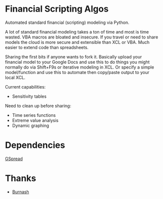 # Financial Scripting Algos 

Automated standard financial (scripting) modeling via Python.

A lot of standard financial modeling takes a ton of time and most is time wasted.  VBA macros are bloated and insecure.  If you travel or need to share models the cloud is more secure and extensible than XCL or VBA.  Much easier to extend code than spreadsheets.  

Sharing the first bits if anyone wants to fork it.  Basically upload your financial model to your Google Docs and use this to do things you might normally do via Shift+F9s or iterative modeling in XCL.  Or specify a simple model/function and use this to automate then copy/paste output to your local XCL. 

Current capabilities:
* Sensitivity tables

Need to clean up before sharing:
* Time series functions
* Extreme value analysis
* Dynamic graphing

# Dependencies

[GSpread](https://crate.io/packages/gspread)

# Thanks

- [Burnash](https://github.com/burnash)

